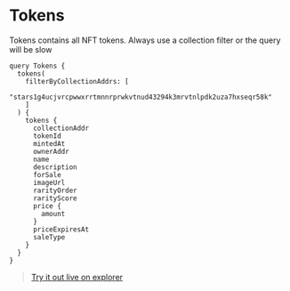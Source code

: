 # Tokens

Tokens contains all NFT tokens. Always use a collection filter or the query
will be slow

```
query Tokens {
  tokens(
    filterByCollectionAddrs: [
      "stars1g4ucjvrcpwwxrrtmnnrprwkvtnud43294k3mrvtnlpdk2uza7hxseqr58k"
    ]
  ) {
    tokens {
      collectionAddr
      tokenId
      mintedAt
      ownerAddr
      name
      description
      forSale
      imageUrl
      rarityOrder
      rarityScore
      price {
        amount
      }
      priceExpiresAt
      saleType
    }
  }
}
```

> [Try it out live on explorer](https://studio.apollographql.com/sandbox/explorer?endpoint=https%3A%2F%2Fconstellations-api.mainnet.stargaze-apis.com%2Fgraphql&explorerURLState=N4IgJg9gxgrgtgUwHYBcQC4QEcYIE4CeABACoQDWyAzkcADpJFEoXUAUDTTAZgJYA2KfACECAYQj9%2BCKCl4QkAQTBg8VdEQDanLkzogqKAIZqAjAHMALDCgArAG54oABwDurgB548KOEiR4zniu5PYoSDBglgDMAEwAnJbk0XB4YUj8zmDksTAAXkYA7AAWHlQIWHgArAAc5Po6TAC6OgCUtI3MrEg09Iy6RFCS0rLySip4nUwslEgAkmBTRHC8qAhgiihLEK5I%2BMqqS0hGiEtgCFRQeLzOcgpL3BB4AMpG0ku8cEbmCACqePwlngTLwUAQAPJ4c6Tfq6YHXMHPIZ4BBLIK8KAIDqwgYnCAwVBLAC%2BaOumIAoh5nLwUVRNksqG8ECQCM5UTiSf1OUSQAAaED2EFGABG0ioGBAfIMVxuaEwICJQA)
